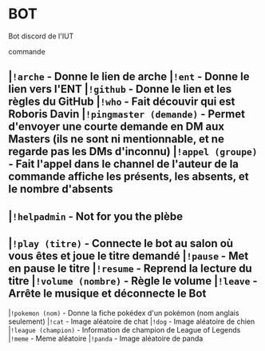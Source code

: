 # BOT

Bot discord de l'IUT 

commande

|`!arche` - Donne le lien de arche
|`!ent` - Donne le lien vers l'ENT
|`!github` - Donne le lien et les règles du GitHub
|`!who` - Fait découvir qui est Roboris Davin
|`!pingmaster (demande)` - Permet d'envoyer une courte demande en DM aux Masters (ils ne sont ni mentionnable, et ne regarde pas les DMs d'inconnu)
|`!appel (groupe)` - Fait l'appel dans le channel de l'auteur de la commande affiche les présents, les absents, et le nombre d'absents 
-------------------------------------------------------------------------------
|`!helpadmin` - Not for you the plèbe
--------------------------------------------------------------------------------
|`!play (titre)` - Connecte le bot au salon où vous êtes et joue le titre demandé
|`!pause` - Met en pause le titre
|`!resume` - Reprend la lecture du titre
|`!volume (nombre)` - Règle le volume
|`!leave` - Arrête le musique et déconnecte le Bot
--------------------------------------------------------------------------------
|`!pokemon (nom)` - Donne la fiche pokédex d'un pokémon (nom anglais seulement)
|`!cat` - Image aléatoire de chat
|`!dog` - Image aléatoire de chien
|`!league (champion)` - Information de champion de League of Legends
|`!meme` - Meme aléatoire
|`!panda` - Image aléatoire de panda
